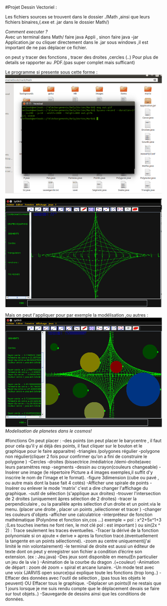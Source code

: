 #Projet Dessin Vectoriel : 

Les fichiers sources se trouvent dans le dossier ./Math ,ainsi que leurs fichiers binaires,(.exe et .jar dans le dossier Math/)

<em>Comment executer ?</em> </br>
Avec un terminal dans Math/ faire java Appli , sinon faire java -jar Application.jar ou cliquer directement dans le .jar sous windows ,il est important de ne pas déplacer ce fichier.

on peut y tracer des fonctions , tracer des droites ,cercles (..)
Pour plus de details se rapporter au .PDF.(pas super complet mais sufficant)

Le programme si presente sous cette forme :</br>
<img src ="out.gif">



<img src ="Math/images/base.png">
</br>

Mais on peut l'appliquer pour par exemple la modélisation ,ou autres : 
</br>
<img src ="Math/images/modele.png">
<em>Modelisation de planetes dans le cosmos!</em>

#fonctions
On peut placer :
-des points (on peut placer le barycentre , il faut pour cela qu'il y ai déjà
des points, il faut cliquer sur le bouton et le graphique pour le faire
apparaitre)
-triangles /polygones régulier
-polygone non régulier(cliquer 2 fois pour confirmer qu'on a fini de
construire le polygone )
-Cercles
-droites (bissectrice /médiatrice /demi-droite)avec leurs paramètres resp
-segments
-dessin au crayon(couleurs changeable)
-Insérer une image (le répertoire Picture a 4 images exemples,il suffit d'y
inscrire le
nom de l'image et le format).
-figure 3dimension (cube ou pavé , ou autre mais dont la base fait 4 cotés)
-Afficher une spirale de points
-Insérer ou enlever le mode 'matrix' c'est a dire changer l'affichage du
graphique.
-outil de sélection (s'applique aux droites)
-trouver l'intersection de 2 droites (uniquement âpres sélection de 2
droites)
-tracer la perpendiculaire , ou la parallèle après sélection d'un droite et
un point.via le menu.
(placer une droite , placer un points ,sélectionner et tracer )
-changer les couleurs d'objets
-afficher une calculatrice
-interpréteur de fonction mathématique (Polynôme et fonction sin,cos ...)
exemple = pol : x^2+5x^1+3 ;(Les touches inertes ne font rien, le mot clé
pol : est important )
ou sin(2x ^ 2) : Trace seulement les traces éventuelles.
-Tracer la dérivé de la fonction polynomiale si on ajoute « derive » apres
la fonction tracé.(éventuellement la tangente en un points sélectionné).
-zoom au centre uniquement(j'ai limité le min volontairement)
-le terminal de droite est aussi un éditeur de texte dont on peut y
enregistrer son fichier a condition d’écrire son extension.
(ex : Jeu.java)
-Des jeux sont disponible en menu(En particulier un jeu de la vie )
-Animation de la courbe du dragon .(+couleur)
-Animation de départ : zoom dé zoom + spiral et arcane lunaire.
-Un mode test avec une voix (JARVIS open source)qui explique toute les
fonctions (trop long..)
-Effacer des données avec l'outil de sélection , (pas tous les objets le
peuvent) OU
Effacer tous le graphique.
-Déplacer un points(Il ne restais que 1 jours lorsque je me suis rendu
compte que le déplacement devais se faire sur tout objets..)
-Sauvegarde de dessins ainsi que les conditions de données.

